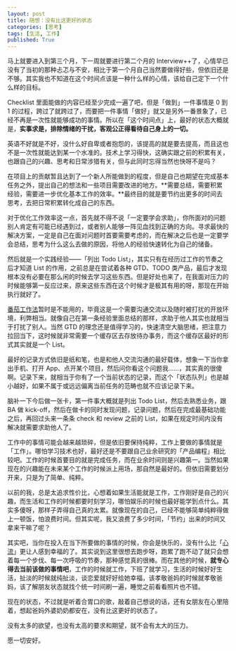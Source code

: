 ```yaml
---
layout: post
title: 随想：没有比这更好的状态
categories: [思考]
tags: [生活, 工作]
published: True
---
```


马上就要进入到第三个月，下一周就要进行第二个月的 Interview++了，心情早已没有了当初的那种忐忑与不安，相比于第一个月自己当然要做得好些，但依旧还是不够。其实我也不知道在这个时间点该是一种什么样的心情，该给自己定下一个什么样的目标。

Checklist 里面能做的内容已经至少完成一遍了吧，但是「做到」一件事情是 0 到 1 的过程，跨过了就跨过了，而要把一件事情「做好」就又是另外一番景象了，已经不再是一次性就能够成功的事情。所以在「这个时间点」上，最好的状态大概就是，**实事求是，排除情绪的干扰，客观公正得看待自己身上的一切。**

英语不好就是不好，没什么好自卑或者抱怨的，该提高的就是要去提高，而且这也不是一次性就能达到某一个水准的。技术上学习得快，这确实跟之前的积累有关，也跟自己的兴趣、思考和日常涉猎有关，但与此同时忘得当然也快呀不是吗？

在项目上的贡献暂且达到了一个新人所能做到的程度，但是自己也期望在完成基本任务之外，提出自己的想法和一些项目需要改进的地方。**需要总结，需要积累经验，需要进一步优化基本工作的效率。**最终目的就是要节约出更多的时间去思考，去把日常积累转化成自己的东西。

对于优化工作效率这一点，首先就不得不说「一定要学会求助」，你所面对的问题别人肯定有可能已经遇到过，或者别人能够一阵见血找到正确的方向。寻求最快的解决方案，一定是自己在面对问题时首要需要考虑的，而在解决之后也是一定要学会总结，思考为什么这么去做的原因，将他人的经验快速转化为自己的储备。

然后就是一个实践经验——「列出 Todo List」，其实只有在经历过工作的节奏之后才知道 List 的作用，之前总是在尝试着各种 GTD、TODO 类产品，最后才发现根本没有必要在那么闲的时候去学习这些东西。但是好处也来了，在我面对压力的时候能够第一反应过来，原来这些东西在这个时候才是极其有用的呀，那现在开始执行就好了。

[番茄工作法](http://www.infoq.com/cn/news/2011/05/Pomodoro_Technique_Illustrated)暂时是不能用的，毕竟这是一个需要沟通交流以及随时被打扰的开放环境，利弊相当。就像自己在第一条经验里面总结的那样，求助于他人其实也就相当于打扰了别人。当然 GTD 的理念还是值得学习的，快速清空大脑思绪，把注意力拉回当下，这时候就非常需要一个缓存区去存放待办事务，而这个缓存区最好的形式其实就是一个 List。

最好的记录方式依旧是纸和笔，也是和他人交流沟通的最好载体，想象一下当你拿出手机、打开 App、点开某个项目，然后问你看这个问题我……，其实真的很傻啊。记录下来，就相当于你有了一个当前状态的记录，而这个「状态队列」也是越小越好，如果不属于或远远偏离当前任务的范畴也就不应该记录下来。

脑补一下今后做一张卡，第一件事大概就是列出 Todo List，然后去熟悉业务，跟 BA 做 kick-off，然后在做卡的同时发现问题，记录问题，然后在完成最基础功能之后，再回过头来一条条 check 和 review 之前的 List，如果在规定时间内没有解决就需要求助他人了。

工作中的事情可能会越来越琐碎，但是依旧要保持纯粹，工作上要做的事情就是「工作」。哪怕学习技术也好，最好还是不要跟自己业余研究的「产品编程」相比较吧。工作的时候首要目的就是完成任务，而在业余时间则是兴趣第一。当然如果现在的兴趣能在未来某个工作的时候派上用场，那自然是最好的。但依旧需要划分开来，只是为了简单、纯粹。

以前的我，总是太追求性价比，心想着如果生活能就是工作，工作刚好是自己的兴趣，而生活和工作的时候都要时刻学习，哪怕娱乐的时候也最好能学到点什么。其实多傻呀，那样子弄得自己真的太累。就像现在的自己，已经不能够简单纯粹得做上一顿饭，怕浪费时间。但其实呢，我又浪费了多少时间，「节约」出来的时间又拿来干嘛了呢？

其实吧，当你在投入在当下所要做的事情的时候，你会是快乐的，没有什么比「[心流](http://www.zhihu.com/question/24428474)」更让人感到幸福的了。其实说到这里很想去跑步呀，跑累了跑不动了就只会想着每一个步伐、每一次呼吸的节奏，那种感觉真的很棒。而在其他的时候，**就专心得去当前该做的事情吧**，工作的时候就工作，下班了就学习，生活的时候好好生活，扯淡的时候就纯扯淡，谈恋爱就好好给她幸福，该孝敬爸妈的时候就孝敬爸妈，该了解朋友状态就找个统一时间刷一遍，睡觉之前看看照片也不错。

现在的状态，不过就是听着合胃口的歌，敲着自己想说的话，还有女朋友在心里陪着，想起爸妈外婆奶奶都安在，没有比这更好的状态了。

没有太多的欲望，也没有太高的要求和期望，就不会有太大的压力。

愿一切安好。
